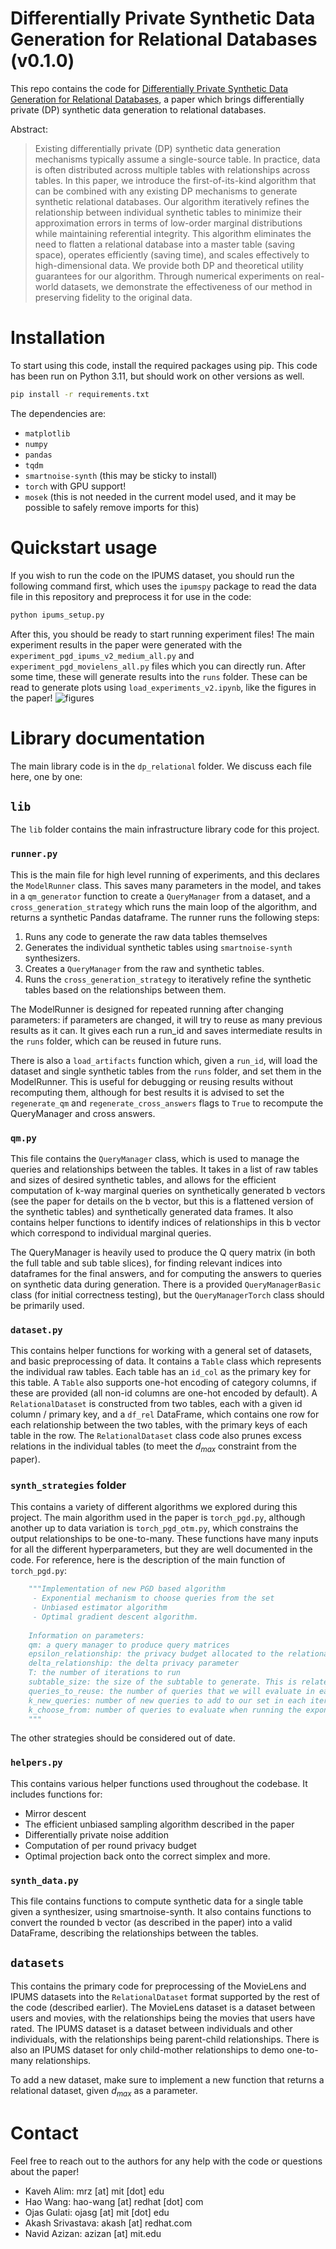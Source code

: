 # Differentially Private Synthetic Data Generation for Relational Databases (v0.1.0)
This repo contains the code for [Differentially Private Synthetic Data Generation for Relational Databases](https://arxiv.org/abs/2405.18670), a paper which brings differentially private (DP) synthetic data generation to relational databases.

Abstract:
> Existing differentially private (DP) synthetic data generation mechanisms typically assume a single-source table. In practice, data is often distributed across multiple tables with relationships across tables. In this paper, we introduce the first-of-its-kind algorithm that can be combined with any existing DP mechanisms to generate synthetic relational databases. Our algorithm iteratively refines the relationship between individual synthetic tables to minimize their approximation errors in terms of low-order marginal distributions while maintaining referential integrity. This algorithm eliminates the need to flatten a relational database into a master table (saving space), operates efficiently (saving time), and scales effectively to high-dimensional data. We provide both DP and theoretical utility guarantees for our algorithm. Through numerical experiments on real-world datasets, we demonstrate the effectiveness of our method in preserving fidelity to the original data.

# Installation
To start using this code, install the required packages using pip. This code has been run on Python 3.11, but should work on other versions as well.
```bash
pip install -r requirements.txt
```
The dependencies are:
- `matplotlib`
- `numpy`
- `pandas`
- `tqdm`
- `smartnoise-synth` (this may be sticky to install)
- `torch` with GPU support!
- `mosek` (this is not needed in the current model used, and it may be possible to safely remove imports for this)

# Quickstart usage
If you wish to run the code on the IPUMS dataset, you should run the following command first, which uses the `ipumspy` package to read the data file in this repository and preprocess it for use in the code:
```bash
python ipums_setup.py
```

After this, you should be ready to start running experiment files! The main experiment results in the paper were generated with the `experiment_pgd_ipums_v2_medium_all.py` and `experiment_pgd_movielens_all.py` files which you can directly run. After some time, these will generate results into the `runs` folder. These can be read to generate plots using `load_experiments_v2.ipynb`, like the figures in the paper!
![figures](figures.png)

# Library documentation
The main library code is in the `dp_relational` folder. We discuss each file here, one by one:

## `lib`
The `lib` folder contains the main infrastructure library code for this project.
### `runner.py`
This is the main file for high level running of experiments, and this declares the `ModelRunner` class. This saves many parameters in the model, and takes in a `qm_generator` function to create a `QueryManager` from a dataset, and a `cross_generation_strategy` which runs the main loop of the algorithm, and returns a synthetic Pandas dataframe. The runner runs the following steps:
1. Runs any code to generate the raw data tables themselves
2. Generates the individual synthetic tables using `smartnoise-synth` synthesizers.
3. Creates a `QueryManager` from the raw and synthetic tables.
4. Runs the `cross_generation_strategy` to iteratively refine the synthetic tables based on the relationships between them.

The ModelRunner is designed for repeated running after changing parameters: if parameters are changed, it will try to reuse as many previous results as it can. It gives each run a run_id and saves intermediate results in the `runs` folder, which can be reused in future runs.

There is also a `load_artifacts` function which, given a `run_id`, will load the dataset and single synthetic tables from the `runs` folder, and set them in the ModelRunner. This is useful for debugging or reusing results without recomputing them, although for best results it is advised to set the `regenerate_qm` and `regenerate_cross_answers` flags to `True` to recompute the QueryManager and cross answers.

### `qm.py`
This file contains the `QueryManager` class, which is used to manage the queries and relationships between the tables. It takes in a list of raw tables and sizes of desired synthetic tables, and allows for the efficient computation of k-way marginal queries on synthetically generated b vectors (see the paper for details on the b vector, but this is a flattened version of the synthetic tables) and synthetically generated data frames. It also contains helper functions to identify indices of relationships in this b vector which correspond to individual marginal queries.

The QueryManager is heavily used to produce the Q query matrix (in both the full table and sub table slices), for finding relevant indices into dataframes for the final answers, and for computing the answers to queries on synthetic data during generation. There is a provided `QueryManagerBasic` class (for initial correctness testing), but the `QueryManagerTorch` class should be primarily used.

### `dataset.py`
This contains helper functions for working with a general set of datasets, and basic preprocessing of data. It contains a `Table` class which represents the individual raw tables. Each table has an `id_col` as the primary key for this table. A `Table` also supports one-hot encoding of category columns, if these are provided (all non-id columns are one-hot encoded by default). A `RelationalDataset` is constructed from two tables, each with a given id column / primary key, and a `df_rel` DataFrame, which contains one row for each relationship between the two tables, with the primary keys of each table in the row. The `RelationalDataset` class code also prunes excess relations in the individual tables (to meet the $d_{max}$ constraint from the paper).

### `synth_strategies` folder
This contains a variety of different algorithms we explored during this project. The main algorithm used in the paper is `torch_pgd.py`, although another up to data variation is `torch_pgd_otm.py`, which constrains the output relationships to be one-to-many. These functions have many inputs for all the different hyperparameters, but they are well documented in the code. For reference, here is the description of the main function of `torch_pgd.py`:
``` python
    """Implementation of new PGD based algorithm
     - Exponential mechanism to choose queries from the set 
     - Unbiased estimator algorithm
     - Optimal gradient descent algorithm.
    
    Information on parameters:
    qm: a query manager to produce query matrices
    epsilon_relationship: the privacy budget allocated to the relational table
    delta_relationship: the delta privacy parameter
    T: the number of iterations to run
    subtable_size: the size of the subtable to generate. This is related to the alpha parameter by sqrt(subtable_size / (n_syn1 * n_syn2))
    queries_to_reuse: the number of queries that we will evaluate in each iteration. Set to None to run all.
    k_new_queries: number of new queries to add to our set in each iteration
    k_choose_from: number of queries to evaluate when running the exponential mechanism
    """
```
The other strategies should be considered out of date.

### `helpers.py`
This contains various helper functions used throughout the codebase. It includes functions for:
- Mirror descent
- The efficient unbiased sampling algorithm described in the paper
- Differentially private noise addition
- Computation of per round privacy budget
- Optimal projection back onto the correct simplex
and more.

### `synth_data.py`
This file contains functions to compute synthetic data for a single table given a synthesizer, using smartnoise-synth. It also contains functions to convert the rounded b vector (as described in the paper) into a valid DataFrame, describing the relationships between the tables.

## `datasets`
This contains the primary code for preprocessing of the MovieLens and IPUMS datasets into the `RelationalDataset` format supported by the rest of the code (described earlier). The MovieLens dataset is a dataset between users and movies, with the relationships being the movies that users have rated. The IPUMS dataset is a dataset between individuals and other individuals, with the relationships being parent-child relationships. There is also an IPUMS dataset for only child-mother relationships to demo one-to-many relationships.

To add a new dataset, make sure to implement a new function that returns a relational dataset, given $d_{max}$ as a parameter.

# Contact
Feel free to reach out to the authors for any help with the code or questions about the paper!
- Kaveh Alim: mrz [at] mit [dot] edu
- Hao Wang: hao-wang [at] redhat [dot] com
- Ojas Gulati: ojasg [at] mit [dot] edu
- Akash Srivastava: akash [at] redhat.com
- Navid Azizan: azizan [at] mit.edu
